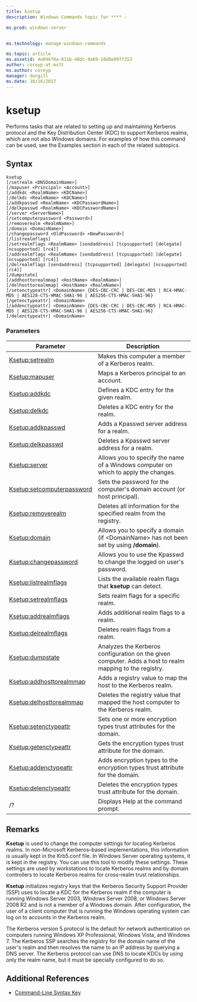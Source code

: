 ```yaml
---
title: ksetup
description: Windows Commands topic for **** - 

ms.prod: windows-server


ms.technology: manage-windows-commands

ms.topic: article
ms.assetid: 4e046f8a-811b-48dc-9a69-18d8e097f353
author: coreyp-at-msft
ms.author: coreyp
manager: dongill
ms.date: 10/16/2017
---
```


# ksetup



Performs tasks that are related to setting up and maintaining Kerberos protocol and the Key Distribution Center (KDC) to support Kerberos realms, which are not also Windows domains. For examples of how this command can be used, see the Examples section in each of the related subtopics.

## Syntax

```
ksetup 
[/setrealm <DNSDomainName>] 
[/mapuser <Principal> <Account>] 
[/addkdc <RealmName> <KDCName>] 
[/delkdc <RealmName> <KDCName>]
[/addkpasswd <RealmName> <KDCPasswordName>] 
[/delkpasswd <RealmName> <KDCPasswordName>]
[/server <ServerName>] 
[/setcomputerpassword <Password>]
[/removerealm <RealmName>]  
[/domain <DomainName>] 
[/changepassword <OldPassword> <NewPassword>] 
[/listrealmflags] 
[/setrealmflags <RealmName> [sendaddress] [tcpsupported] [delegate] [ncsupported] [rc4]] 
[/addrealmflags <RealmName> [sendaddress] [tcpsupported] [delegate] [ncsupported] [rc4]] 
[/delrealmflags [sendaddress] [tcpsupported] [delegate] [ncsupported] [rc4]] 
[/dumpstate]
[/addhosttorealmmap] <HostName> <RealmName>]  
[/delhosttorealmmap] <HostName> <RealmName>]  
[/setenctypeattr] <DomainName> {DES-CBC-CRC | DES-CBC-MD5 | RC4-HMAC-MD5 | AES128-CTS-HMAC-SHA1-96 | AES256-CTS-HMAC-SHA1-96}
[/getenctypeattr] <DomainName>
[/addenctypeattr] <DomainName> {DES-CBC-CRC | DES-CBC-MD5 | RC4-HMAC-MD5 | AES128-CTS-HMAC-SHA1-96 | AES256-CTS-HMAC-SHA1-96}
[/delenctypeattr] <DomainName>

```

### Parameters

|Parameter|Description|
|---------|-----------|
|[Ksetup:setrealm](ksetup-setrealm.md)|Makes this computer a member of a Kerberos realm.|
|[Ksetup:mapuser](ksetup-mapuser.md)|Maps a Kerberos principal to an account.|
|[Ksetup:addkdc](ksetup-addkdc.md)|Defines a KDC entry for the given realm.|
|[Ksetup:delkdc](ksetup-delkdc.md)|Deletes a KDC entry for the realm.|
|[Ksetup:addkpasswd](ksetup-addkpasswd.md)|Adds a Kpasswd server address for a realm.|
|[Ksetup:delkpasswd](ksetup-delkpasswd.md)|Deletes a Kpasswd server address for a realm.|
|[Ksetup:server](ksetup-server.md)|Allows you to specify the name of a Windows computer on which to apply the changes.|
|[Ksetup:setcomputerpassword](ksetup-setcomputerpassword.md)|Sets the password for the computer's domain account (or host principal).|
|[Ksetup:removerealm](ksetup-removerealm.md)|Deletes all information for the specified realm from the registry.|
|[Ksetup:domain](ksetup-domain.md)|Allows you to specify a domain (if \<DomainName> has not been set by using **/domain**).|
|[Ksetup:changepassword](ksetup-changepassword.md)|Allows you to use the Kpasswd to change the logged on user's password.|
|[Ksetup:listrealmflags](ksetup-listrealmflags.md)|Lists the available realm flags that **ksetup** can detect.|
|[Ksetup:setrealmflags](ksetup-setrealmflags.md)|Sets realm flags for a specific realm.|
|[Ksetup:addrealmflags](ksetup-addrealmflags.md)|Adds additional realm flags to a realm.|
|[Ksetup:delrealmflags](ksetup-delrealmflags.md)|Deletes realm flags from a realm.|
|[Ksetup:dumpstate](ksetup-dumpstate.md)|Analyzes the Kerberos configuration on the given computer. Adds a host to realm mapping to the registry.|
|[Ksetup:addhosttorealmmap](ksetup-addhosttorealmmap.md)|Adds a registry value to map the host to the Kerberos realm.|
|[Ksetup:delhosttorealmmap](ksetup-delhosttorealmmap.md)|Deletes the registry value that mapped the host computer to the Kerberos realm.|
|[Ksetup:setenctypeattr](ksetup-setenctypeattr.md)|Sets one or more encryption types trust attributes for the domain.|
|[Ksetup:getenctypeattr](ksetup-getenctypeattr.md)|Gets the encryption types trust attribute for the domain.|
|[Ksetup:addenctypeattr](ksetup-addenctypeattr.md)|Adds encryption types to the encryption types trust attribute for the domain.|
|[Ksetup:delenctypeattr](ksetup-delenctypeattr.md)|Deletes the encryption types trust attribute for the domain.|
|/?|Displays Help at the command prompt.|

## Remarks

**Ksetup** is used to change the computer settings for locating Kerberos realms. In non-Microsoft Kerberos–based implementations, this information is usually kept in the Krb5.conf file. In Windows Server operating systems, it is kept in the registry. You can use this tool to modify these settings. These settings are used by workstations to locate Kerberos realms and by domain controllers to locate Kerberos realms for cross-realm trust relationships.

**Ksetup** initializes registry keys that the Kerberos Security Support Provider (SSP) uses to locate a KDC for the Kerberos realm if the computer is running Windows Server 2003, Windows Server 2008, or Windows Server 2008 R2 and is not a member of a Windows domain. After configuration, the user of a client computer that is running the Windows operating system can log on to accounts in the Kerberos realm.

The Kerberos version 5 protocol is the default for network authentication on computers running Windows XP Professional, Windows Vista, and Windows 7. The Kerberos SSP searches the registry for the domain name of the user's realm and then resolves the name to an IP address by querying a DNS server. The Kerberos protocol can use DNS to locate KDCs by using only the realm name, but it must be specially configured to do so.

## Additional References

-   [Command-Line Syntax Key](command-line-syntax-key.md)
